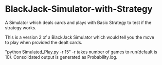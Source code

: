 # BlackJack-Simulator-with-Strategy
A Simulator which deals cards and plays with Basic Strategy to test if the strategy works.

This is a version 2 of a BlackJack Simulator which would tell you the move to play when provided the dealt cards.

"python Simulated_Play.py -r 15"
-r takes number of games to run(default is 10).
Consolidated output is generated as Probability.log.
